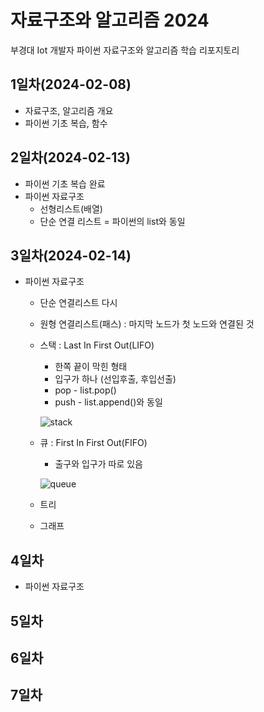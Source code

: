 # 자료구조와 알고리즘 2024
부경대 Iot 개발자 파이썬 자료구조와 알고리즘 학습 리포지토리

## 1일차(2024-02-08)
- 자료구조, 알고리즘 개요
- 파이썬 기초 복습, 함수

## 2일차(2024-02-13)
- 파이썬 기초 복습 완료
- 파이썬 자료구조
    - 선형리스트(배열)
    - 단순 연결 리스트 = 파이썬의 list와 동일

## 3일차(2024-02-14)
- 파이썬 자료구조
    - 단순 연결리스트 다시
    - 원형 연결리스트(패스) : 마지막 노드가 첫 노드와 연결된 것
    - 스택 : Last In First Out(LIFO)
        - 한쪽 끝이 막힌 형태
        - 입구가 하나 (선입후출, 후입선출)
        - pop - list.pop()
        - push - list.append()와 동일

        ![stack](https://cs.lmu.edu/~ray/images/stack.gif)
    - 큐 : First In First Out(FIFO)

        - 출구와 입구가 따로 있음

        ![queue](https://upload.wikimedia.org/wikipedia/commons/6/6d/QUEUE.png)
        
    - 트리
    - 그래프 

## 4일차
- 파이썬 자료구조


## 5일차


## 6일차


## 7일차

